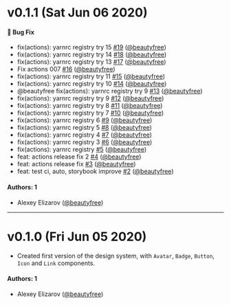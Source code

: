# v0.1.1 (Sat Jun 06 2020)

#### 🐛 Bug Fix

- fix(actions): yarnrc registry try 15 [#19](https://github.com/devall/ui/pull/19) ([@beautyfree](https://github.com/beautyfree))
- fix(actions): yarnrc registry try 14 [#18](https://github.com/devall/ui/pull/18) ([@beautyfree](https://github.com/beautyfree))
- fix(actions): yarnrc registry try 13 [#17](https://github.com/devall/ui/pull/17) ([@beautyfree](https://github.com/beautyfree))
- Fix actions 007 [#16](https://github.com/devall/ui/pull/16) ([@beautyfree](https://github.com/beautyfree))
- fix(actions): yarnrc registry try 11 [#15](https://github.com/devall/ui/pull/15) ([@beautyfree](https://github.com/beautyfree))
- fix(actions): yarnrc registry try 10 [#14](https://github.com/devall/ui/pull/14) ([@beautyfree](https://github.com/beautyfree))
- @beautyfree fix(actions): yarnrc registry try 9 [#13](https://github.com/devall/ui/pull/13) ([@beautyfree](https://github.com/beautyfree))
- fix(actions): yarnrc registry try 9 [#12](https://github.com/devall/ui/pull/12) ([@beautyfree](https://github.com/beautyfree))
- fix(actions): yarnrc registry try 8 [#11](https://github.com/devall/ui/pull/11) ([@beautyfree](https://github.com/beautyfree))
- fix(actions): yarnrc registry try 7 [#10](https://github.com/devall/ui/pull/10) ([@beautyfree](https://github.com/beautyfree))
- fix(actions): yarnrc registry 6 [#9](https://github.com/devall/ui/pull/9) ([@beautyfree](https://github.com/beautyfree))
- fix(actions): yarnrc registry 5 [#8](https://github.com/devall/ui/pull/8) ([@beautyfree](https://github.com/beautyfree))
- fix(actions): yarnrc registry 4 [#7](https://github.com/devall/ui/pull/7) ([@beautyfree](https://github.com/beautyfree))
- fix(actions): yarnrc registry 3 [#6](https://github.com/devall/ui/pull/6) ([@beautyfree](https://github.com/beautyfree))
- fix(actions): yarnrc registry [#5](https://github.com/devall/ui/pull/5) ([@beautyfree](https://github.com/beautyfree))
- feat: actions release fix 2 [#4](https://github.com/devall/ui/pull/4) ([@beautyfree](https://github.com/beautyfree))
- feat: actions release fix [#3](https://github.com/devall/ui/pull/3) ([@beautyfree](https://github.com/beautyfree))
- feat: test ci, auto, storybook improve [#2](https://github.com/devall/ui/pull/2) ([@beautyfree](https://github.com/beautyfree))

#### Authors: 1

- Alexey Elizarov ([@beautyfree](https://github.com/beautyfree))

---

# v0.1.0 (Fri Jun 05 2020)

- Created first version of the design system, with `Avatar`, `Badge`, `Button`, `Icon` and `Link` components.

#### Authors: 1

- Alexey Elizarov ([@beautyfree](https://github.com/beautyfree))
